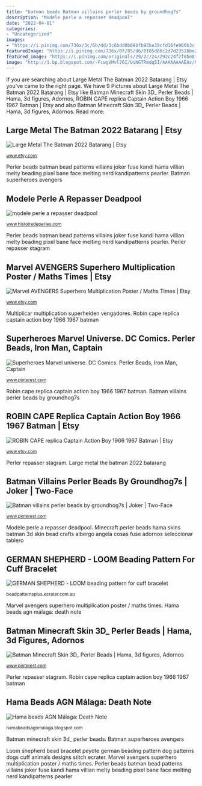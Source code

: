 ```yaml
---
title: "batman beads Batman villains perler beads by groundhog7s"
description: "Modele perle a repasser deadpool"
date: "2022-04-01"
categories:
- "Uncategorized"
images:
- "https://i.pinimg.com/736x/3c/6b/dd/3c6bdd0b69bfb93ba38cfd16fe960b3c--fuse-beads-perler-beads.jpg?b=t"
featuredImage: "https://i.pinimg.com/736x/0f/85/d6/0f85d66c2d7d2352bbe270e780663879.jpg"
featured_image: "https://i.pinimg.com/originals/29/2c/24/292c24f7f8be87e9e3b4dd39705d20a2.jpg"
image: "http://1.bp.blogspot.com/-FiwgVMvl76I/UUNGTRmdq5I/AAAAAAAAEAc/MN-pwprhD8w/s640/6481691299_392c6b2b49_z.jpg"
---
```


If you are searching about Large Metal The Batman 2022 Batarang | Etsy you've came to the right page. We have 9 Pictures about Large Metal The Batman 2022 Batarang | Etsy like Batman Minecraft Skin 3D_ Perler Beads | Hama, 3d figures, Adornos, ROBIN CAPE replica Captain Action Boy 1966 1967 Batman | Etsy and also Batman Minecraft Skin 3D_ Perler Beads | Hama, 3d figures, Adornos. Read more:

## Large Metal The Batman 2022 Batarang | Etsy

![Large Metal The Batman 2022 Batarang | Etsy](https://i.etsystatic.com/25858516/r/il/996f5c/2736273506/il_1588xN.2736273506_nwnf.jpg "Minecraft perler beads hama skins batman 3d skin bead crafts albergo angela cosas fuse adornos seleccionar tablero")

<small>www.etsy.com</small>

Perler beads batman bead patterns villains joker fuse kandi hama villian melty beading pixel bane face melting nerd kandipatterns pearler. Batman superheroes avengers

## Modele Perle A Repasser Deadpool

![modele perle a repasser deadpool](http://www.histoiredeperles.com/images/modele-perle-a-repasser-deadpool_6.jpg "Minecraft perler beads hama skins batman 3d skin bead crafts albergo angela cosas fuse adornos seleccionar tablero")

<small>www.histoiredeperles.com</small>

Perler beads batman bead patterns villains joker fuse kandi hama villian melty beading pixel bane face melting nerd kandipatterns pearler. Perler repasser stagram

## Marvel AVENGERS Superhero Multiplication Poster / Maths Times | Etsy

![Marvel AVENGERS Superhero Multiplication Poster / Maths Times | Etsy](https://i.etsystatic.com/12300967/r/il/70a3da/898615920/il_794xN.898615920_g1eq.jpg "Hama beads agn málaga: death note")

<small>www.etsy.com</small>

Multiplicar multiplication superhelden vengadores. Robin cape replica captain action boy 1966 1967 batman

## Superheroes Marvel Universe. DC Comics. Perler Beads, Iron Man, Captain

![Superheroes Marvel universe. DC Comics. Perler Beads, Iron Man, Captain](https://i.pinimg.com/736x/0f/85/d6/0f85d66c2d7d2352bbe270e780663879.jpg "Superheroes marvel universe. dc comics. perler beads, iron man, captain")

<small>www.pinterest.com</small>

Robin cape replica captain action boy 1966 1967 batman. Batman villains perler beads by groundhog7s

## ROBIN CAPE Replica Captain Action Boy 1966 1967 Batman | Etsy

![ROBIN CAPE replica Captain Action Boy 1966 1967 Batman | Etsy](https://i.etsystatic.com/16296979/r/il/8d1ed7/1688791757/il_794xN.1688791757_bxvk.jpg "Batman superheroes avengers")

<small>www.etsy.com</small>

Perler repasser stagram. Large metal the batman 2022 batarang

## Batman Villains Perler Beads By Groundhog7s | Joker | Two-Face

![Batman villains perler beads by groundhog7s | Joker | Two-Face](https://i.pinimg.com/736x/3c/6b/dd/3c6bdd0b69bfb93ba38cfd16fe960b3c--fuse-beads-perler-beads.jpg?b=t "Batman villains perler beads by groundhog7s")

<small>www.pinterest.com</small>

Modele perle a repasser deadpool. Minecraft perler beads hama skins batman 3d skin bead crafts albergo angela cosas fuse adornos seleccionar tablero

## GERMAN SHEPHERD - LOOM Beading Pattern For Cuff Bracelet

![GERMAN SHEPHERD - LOOM beading pattern for cuff bracelet](https://s.ecrater.com/stores/273840/5135f708400e7_273840b.jpg "Multiplicar multiplication superhelden vengadores")

<small>beadpatternsplus.ecrater.com.au</small>

Marvel avengers superhero multiplication poster / maths times. Hama beads agn málaga: death note

## Batman Minecraft Skin 3D_ Perler Beads | Hama, 3d Figures, Adornos

![Batman Minecraft Skin 3D_ Perler Beads | Hama, 3d figures, Adornos](https://i.pinimg.com/originals/29/2c/24/292c24f7f8be87e9e3b4dd39705d20a2.jpg "Batman superheroes avengers")

<small>www.pinterest.com</small>

Perler repasser stagram. Robin cape replica captain action boy 1966 1967 batman

## Hama Beads AGN Málaga: Death Note

![Hama beads AGN Málaga: Death Note](http://1.bp.blogspot.com/-FiwgVMvl76I/UUNGTRmdq5I/AAAAAAAAEAc/MN-pwprhD8w/s640/6481691299_392c6b2b49_z.jpg "Large metal the batman 2022 batarang")

<small>hamabeadsagnmalaga.blogspot.com</small>

Batman minecraft skin 3d_ perler beads. Batman superheroes avengers

Loom shepherd bead bracelet peyote german beading pattern dog patterns dogs cuff animals designs stitch ecrater. Marvel avengers superhero multiplication poster / maths times. Perler beads batman bead patterns villains joker fuse kandi hama villian melty beading pixel bane face melting nerd kandipatterns pearler
